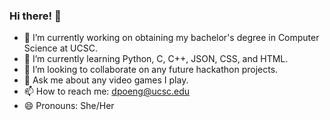 ### Hi there! 👋

- 🔭 I’m currently working on obtaining my bachelor's degree in Computer Science at UCSC.
- 🌱 I’m currently learning Python, C, C++, JSON, CSS, and HTML.
- 👯 I’m looking to collaborate on any future hackathon projects.
- 💬 Ask me about any video games I play.
- 📫 How to reach me: dpoeng@ucsc.edu
- 😄 Pronouns: She/Her
